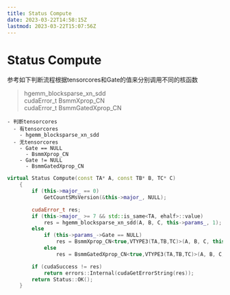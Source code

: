 ```yaml
---
title: Status Compute
date: 2023-03-22T14:58:15Z
lastmod: 2023-03-22T15:07:56Z
---
```


# Status Compute

参考如下判断流程根据tensorcores和Gate的值来分别调用不同的核函数

> hgemm_blocksparse_xn_sdd  
> cudaError_t BsmmXprop_CN  
> cudaError_t BsmmGatedXprop_CN

```mindmap
- 判断tensorcores
  - 有tensorcores
    - hgemm_blocksparse_xn_sdd
  - 无tensorcores
    - Gate == NULL
      - BsmmXprop_CN
    - Gate != NULL
      - BsmmGatedXprop_CN
```

```cpp
virtual Status Compute(const TA* A, const TB* B, TC* C)
    {
        if (this->major_ == 0)
            GetCountSMsVersion(&this->major_, NULL);

        cudaError_t res;
        if (this->major_ >= 7 && std::is_same<TA, ehalf>::value)
            res = hgemm_blocksparse_xn_sdd(A, B, C, this->params_, 1);
        else
            if (this->params_->Gate == NULL)
                res = BsmmXprop_CN<true,VTYPE3(TA,TB,TC)>(A, B, C, this->params_);
            else
                res = BsmmGatedXprop_CN<true,VTYPE3(TA,TB,TC)>(A, B, C, this->params_);

        if (cudaSuccess != res)
            return errors::Internal(cudaGetErrorString(res));
        return Status::OK();
    }
```
